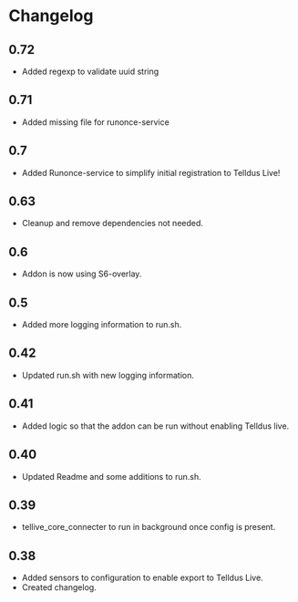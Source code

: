 # Changelog


## 0.72

 - Added regexp to validate uuid string

## 0.71

- Added missing file for runonce-service

## 0.7

- Added Runonce-service to simplify initial registration to Telldus Live!

## 0.63

- Cleanup and remove dependencies not needed.

## 0.6

- Addon is now using S6-overlay.

## 0.5

- Added more logging information to run.sh.

## 0.42

- Updated run.sh with new logging information.

## 0.41

- Added logic so that the addon can be run without enabling Telldus live.

## 0.40

- Updated Readme and some additions to run.sh.

## 0.39

- tellive_core_connecter to run in background once config is present.

## 0.38

- Added sensors to configuration to enable export to Telldus Live.
- Created changelog.
